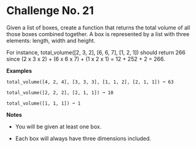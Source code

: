 # Challenge No. 21

Given a list of boxes, create a function that returns the total volume of all those boxes combined together. A box is represented by a list with three elements: length, width and height.

For instance, total_volume([2, 3, 2], [6, 6, 7], [1, 2, 1]) should return 266 since (2 x 3 x 2) + (6 x 6 x 7) + (1 x 2 x 1) = 12 + 252 + 2 = 266.

**Examples**

    total_volume([4, 2, 4], [3, 3, 3], [1, 1, 2], [2, 1, 1]) ➞ 63
     
    total_volume([2, 2, 2], [2, 1, 1]) ➞ 10
     
    total_volume([1, 1, 1]) ➞ 1

**Notes**

-   You will be given at least one box.

-   Each box will always have three dimensions included.